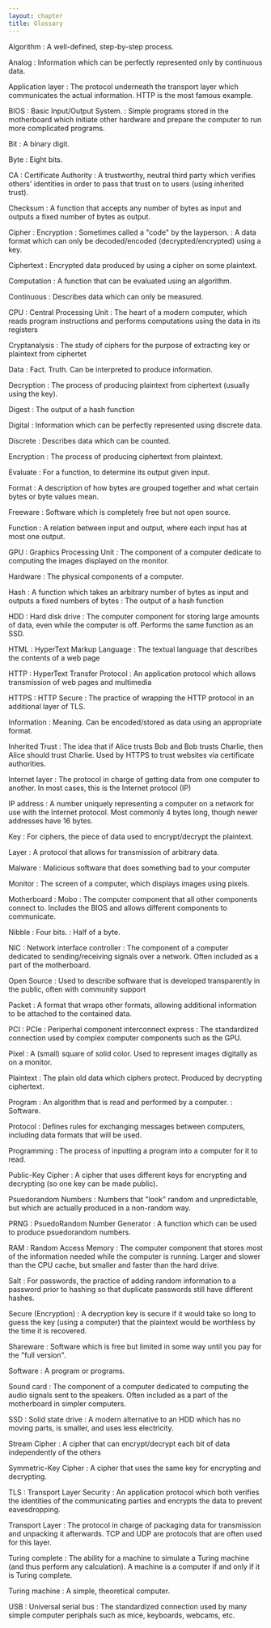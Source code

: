 ```yaml
---
layout: chapter
title: Glossary
---
```


<div id="links"></div>

Algorithm
: A well-defined, step-by-step process.

Analog
: Information which can be perfectly represented only by continuous data.

Application layer
: The protocol underneath the transport layer which communicates the actual
  information. HTTP is the most famous example.

BIOS
: Basic Input/Output System.
: Simple programs stored in the motherboard which initiate other hardware and
  prepare the computer to run more complicated programs.

Bit
: A binary digit.

Byte
: Eight bits.

CA
: Certificate Authority
: A trustworthy, neutral third party which verifies others' identities in order
  to pass that trust on to users (using inherited trust).

Checksum
: A function that accepts any number of bytes as input and outputs a fixed
  number of bytes as output.

Cipher
: Encryption
: Sometimes called a "code" by the layperson.
: A data format which can only be decoded/encoded (decrypted/encrypted) using a
  key.

Ciphertext
: Encrypted data produced by using a cipher on some plaintext.

Computation
: A function that can be evaluated using an algorithm.

Continuous
: Describes data which can only be measured.

CPU
: Central Processing Unit
: The heart of a modern computer, which reads program instructions and performs
  computations using the data in its registers

Cryptanalysis
: The study of ciphers for the purpose of extracting key or plaintext from
  ciphertet

Data
: Fact. Truth. Can be interpreted to produce information.

Decryption
: The process of producing plaintext from ciphertext (usually using the key).

Digest
: The output of a hash function

Digital
: Information which can be perfectly represented using discrete data.

Discrete
: Describes data which can be counted.

Encryption
: The process of producing ciphertext from plaintext.

Evaluate
: For a function, to determine its output given input.

Format
: A description of how bytes are grouped together and what certain bytes or byte
  values mean.

Freeware
: Software which is completely free but not open source.

Function
: A relation between input and output, where each input has at most one output.

GPU
: Graphics Processing Unit
: The component of a computer dedicate to computing the images displayed on the
  monitor.

Hardware
: The physical components of a computer.

Hash
: A function which takes an arbitrary number of bytes as input and outputs a
  fixed numbers of bytes
: The output of a hash function

HDD
: Hard disk drive
: The computer component for storing large amounts of data, even while the
  computer is off. Performs the same function as an SSD.

HTML
: HyperText Markup Language
: The textual language that describes the contents of a web page

HTTP
: HyperText Transfer Protocol
: An application protocol which allows transmission of web pages and multimedia

HTTPS
: HTTP Secure
: The practice of wrapping the HTTP protocol in an additional layer of TLS.

Information
: Meaning. Can be encoded/stored as data using an appropriate format.

Inherited Trust
: The idea that if Alice trusts Bob and Bob trusts Charlie, then Alice should
  trust Charlie. Used by HTTPS to trust websites via certificate authorities.

Internet layer
: The protocol in charge of getting data from one computer to another. In most
  cases, this is the Internet protocol (IP)

IP address
: A number uniquely representing a computer on a network for use with the
  Internet protocol. Most commonly 4 bytes long, though newer addresses have 16
  bytes.

Key
: For ciphers, the piece of data used to encrypt/decrypt the plaintext.

Layer
: A protocol that allows for transmission of arbitrary data.

Malware
: Malicious software that does something bad to your computer

Monitor
: The screen of a computer, which displays images using pixels.

Motherboard
: Mobo
: The computer component that all other components connect to. Includes the BIOS
  and allows different components to communicate.

Nibble
: Four bits.
: Half of a byte.

NIC
: Network interface controller
: The component of a computer dedicated to sending/receiving signals over a
  network. Often included as a part of the motherboard.

Open Source
: Used to describe software that is developed transparently in the public, often
  with community support

Packet
: A format that wraps other formats, allowing additional information to be
  attached to the contained data.

PCI
: PCIe
: Periperhal component interconnect express
: The standardized connection used by complex computer components such as the
  GPU.

Pixel
: A (small) square of solid color. Used to represent images digitally as on a
  monitor.

Plaintext
: The plain old data which ciphers protect. Produced by decrypting ciphertext.

Program
: An algorithm that is read and performed by a computer.
: Software.

Protocol
: Defines rules for exchanging messages between computers, including data
  formats that will be used.

Programming
: The process of inputting a program into a computer for it to read.

Public-Key Cipher
: A cipher that uses different keys for encrypting and decrypting (so one key
  can be made public).

Psuedorandom Numbers
: Numbers that "look" random and unpredictable, but which are actually produced
  in a non-random way.

PRNG
: PsuedoRandom Number Generator
: A function which can be used to produce psuedorandom numbers.

RAM
: Random Access Memory
: The computer component that stores most of the information needed while the
  computer is running. Larger and slower than the CPU cache, but smaller and
  faster than the hard drive.

Salt
: For passwords, the practice of adding random information to a password prior
  to hashing so that duplicate passwords still have different hashes.

Secure (Encryption)
: A decryption key is secure if it would take so long to guess the key (using a
  computer) that the plaintext would be worthless by the time it is recovered.

Shareware
: Software which is free but limited in some way until you pay for the "full
  version".

Software
: A program or programs.

Sound card
: The component of a computer dedicated to computing the audio signals sent to
  the speakers. Often included as a part of the motherboard in simpler
  computers.

SSD
: Solid state drive
: A modern alternative to an HDD which has no moving parts, is smaller, and uses
  less electricity.

Stream Cipher
: A cipher that can encrypt/decrypt each bit of data independently of the others

Symmetric-Key Cipher
: A cipher that uses the same key for encrypting and decrypting.

TLS
: Transport Layer Security
: An application protocol which both verifies the identities of the communicating
  parties and encrypts the data to prevent eavesdropping.

Transport Layer
: The protocol in charge of packaging data for transmission and unpacking it
  afterwards. TCP and UDP are protocols that are often used for this layer.

Turing complete
: The ability for a machine to simulate a Turing machine (and thus perform any
  calculation). A machine is a computer if and only if it is Turing complete.

Turing machine
: A simple, theoretical computer.

USB
: Universal serial bus
: The standardized connection used by many simple computer periphals such as
  mice, keyboards, webcams, etc.

<script>
window.onload = function() {
    var defs = $('dt');
    var i = 0;

    // add links to letters
    for (var letter = 'A'; letter <= 'Z'; letter = String.fromCharCode(letter.charCodeAt(0) + 1)) {
        $('#links').append('<a href="#' + letter + '">' + letter + '</a>');
        if (letter < 'Z')
            $('#links').append(' - ');

        while ($(defs[i]).text()[0] < letter) {
            ++i;
        }

        if ($(defs[i]).text()[0] === letter) {
            $(defs[i]).attr('id', letter);
        }
    }
}
</script>
